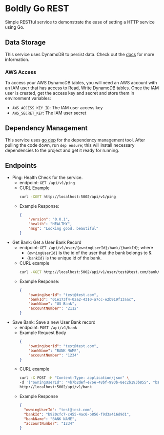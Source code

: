 # Boldly Go REST

Simple RESTful service to demonstrate the ease of setting a HTTP service using Go.

## Data Storage

This service uses DynamoDB to persist data. Check out the [docs](https://aws.amazon.com/dynamodb/) for more information.

### AWS Access

To access your AWS DynamoDB tables, you will need an AWS account with an IAM user that has access to Read, Write DynamoDB tables.
Once the IAM user is created, get the access key and secret and store them in environment variables:

- `AWS_ACCESS_KEY_ID`: The IAM user access key
- `AWS_SECRET_KEY`: The IAM user secret

## Dependency Management

This service uses [go dep](https://github.com/golang/dep) for the dependency management tool. After pulling the code down,
run `dep ensure`; this will install necessary dependencies to the project and get it ready for running.

## Endpoints

- Ping: Health Check for the service.
    - endpoint: `GET /api/v1/ping`
    - CURL Example
        ```bash
        curl -XGET http://localhost:5002/api/v1/ping
        ```
    - Example Response:
        ```json
        {
            "version": "0.0.1",
            "health": "HEALTHY",
            "msg": "Looking good, beautiful"
        }
        ```
- Get Bank: Get a User Bank Record
    - endpoint: `GET /api/v1/user/{owningUserId}/bank/{bankId}`; where 
        - `{owningUserId}` is the id of the user that the bank belongs to & 
        - `{bankId}` is the unique id of the bank.
    - CURL example
        ```bash
        curl -XGET http://localhost:5002/api/v1/user/test@test.com/bank/01e173f4-02a2-4310-a7cc-e2b919f13aac
        ```
    - Example Response:
        ```json
        {
            "owningUserId": "test@test.com",
            "bankId": "01e173f4-02a2-4310-a7cc-e2b919f13aac",
            "bankName": "US Bank",
            "accountNumber": "2112"
        }
        ```
- Save Bank: Save a new User Bank record
    - endpoint: `POST /api/v1/bank`
    - Example Request Body
        ```json
        {
        	"owningUserId": "test@test.com",
        	"bankName": "BANK NAME",
        	"accountNumber": "1234"
        }
        ```
    - CURL example
        ```bash
        curl -X POST -H "Content-Type: application/json" \
        -d '{"owningUserId": "4b7b2def-e76e-48bf-993b-8ec2b193b855", "bankName": "BANK NAME", "accountNumber": "1234"}' \
        http://localhost:5002/api/v1/bank
        ```
    - Example Response
        ```json
        {
          "owningUserId": "test@test.com",
          "bankId": "b920cfc7-c455-4ac6-b856-f9d3a416d9d1",
          "bankName": "BANK NAME",
          "accountNumber": "1234"
        }
        ```